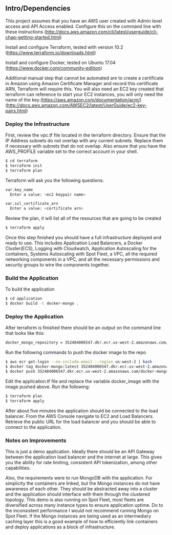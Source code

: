 ## Intro/Dependencies
This project assumes that you have an AWS user created with Admin level access and API Access enabled.  Configure this on the command line with these instructions (http://docs.aws.amazon.com/cli/latest/userguide/cli-chap-getting-started.html)

Install and configure Terraform, tested with version 10.2 (https://www.terraform.io/downloads.html)

Install and configure Docker, tested on Ubuntu 17.04 (https://www.docker.com/community-edition)

Additional manual step that cannot be automated are to create a certificate in Amazon using Amazon Certificate Manager and record this certificate ARN, Terraform will require this.  You will also need an EC2 key created that terraform can reference to start your EC2 instances, you will only need the name of the key.(https://aws.amazon.com/documentation/acm/) (http://docs.aws.amazon.com/AWSEC2/latest/UserGuide/ec2-key-pairs.html)

### Deploy the Infrastructure

First, review the vpc.tf file located in the terraform directory.  Ensure that the IP Address subnets do not overlap with any current subnets.  Replace them if necessary with subnets that do not overlap.  Also ensure that you have the AWS_PROFILE variable set to the correct account in your shell.

```sh
$ cd terraform
$ terraform init
$ terraform plan
```
Terraform will ask you the following questions:
```sh
var.key_name
  Enter a value: <ec2 keypair name>

var.ssl_certificate_arn
  Enter a value: <certificate arn>
```
Review the plan, it will list all of the resources that are going to be created

```sh
$ terraform apply
```

Once this step finished you should have a full infrastructure deployed and ready to use.  This includes Application Load Balancers, a Docker Cluster(ECS), Logging with Cloudwatch, Application Autoscaling for the containers, Systems Autoscaling with Spot Fleet, a VPC, all the required networking components in a VPC, and all the necessary permissions and security groups to wire the components together.

### Build the Application
To build the application
```sh
$ cd application
$ docker build -t docker-mongo .
```

### Deploy the Application

After terraform is finished there should be an output on the command line that looks like this:
```sh
docker_mongo_repository = 352484006547.dkr.ecr.us-west-2.amazonaws.com/docker-mongo
```

Run the following commands to push the docker image to the repo

```sh
$ aws ecr get-login --no-include-email --region us-west-2 | bash -
$ docker tag docker-mongo:latest 352484006547.dkr.ecr.us-west-2.amazonaws.com/docker-mongo:latest
$ docker push 352484006547.dkr.ecr.us-west-2.amazonaws.com/docker-mongo:latest
```

Edit the application.tf file and replace the variable docker_image with the image pushed above.  Run the following:

```sh
$ terraform plan
$ terraform apply
```

After about five minutes the application should be connected to the load balancer.  From the AWS Console navigate to EC2
and Load Balancers.  Retrieve the public URL for the load balancer and you should be able to connect to the application.

### Notes on Improvements
This is just a demo application.  Ideally there should be an API Gateway between the application load balancer and the internet
at large.  This gives you the ability for rate limiting, consistent API tokenization, among other capabilities.

Also, the requirements were to run MongoDB with the application.  For simplicity the containers are linked, but the Mongo
instances do not have awareness of each other.  They should be abstracted away into a cluster and the application should interface with them
through the clustered topology.  This demo is also running on Spot Fleet, most fleets are diversified across many instance types to ensure 
application uptime.  Do to the inconsistent performance I would not recommend running Mongo on Spot Fleet.  If the Mongo instances are being 
used as an intermediary caching layer this is a good example of how to efficiently link containers and deploy applications as a 
block of infrastructure.
